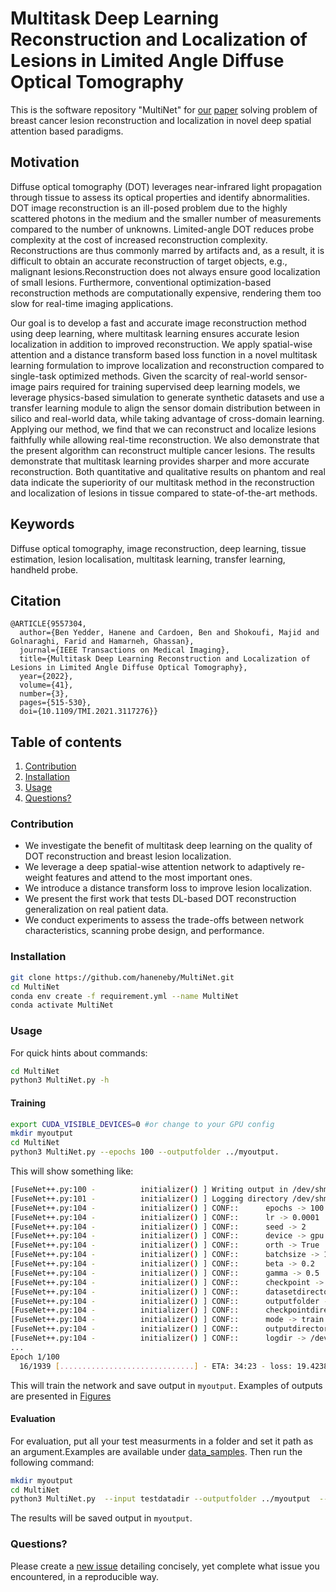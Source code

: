 # Multitask Deep Learning Reconstruction and Localization of Lesions in Limited Angle Diffuse Optical Tomography
This is the software repository "MultiNet" for [our](https://ieeexplore.ieee.org/document/9557304) [paper](#cite) solving problem of breast cancer lesion reconstruction and localization in novel deep spatial attention based paradigms.

## Motivation
Diffuse optical tomography (DOT) leverages near-infrared light propagation through tissue to assess its optical properties and identify abnormalities. DOT image reconstruction is an ill-posed problem due to the highly scattered photons in the medium and the smaller number of measurements compared to the number of unknowns. Limited-angle DOT reduces probe complexity at the cost of increased reconstruction complexity.
Reconstructions are thus commonly marred by artifacts and, as a result, it is difficult to obtain an accurate reconstruction of target objects, e.g., malignant lesions.Reconstruction does not always ensure good localization of small lesions. Furthermore, conventional optimization-based reconstruction methods are computationally expensive, rendering them too slow for real-time imaging applications.

Our goal is to develop a fast and accurate image reconstruction method using deep learning, where multitask learning ensures accurate lesion localization in addition to improved reconstruction.
We apply spatial-wise attention and a distance transform based loss function in a novel multitask learning formulation to improve localization and reconstruction compared to single-task optimized methods.
Given the scarcity of real-world sensor-image pairs required for training supervised deep learning models,
we leverage physics-based simulation to generate synthetic datasets and use a transfer learning module to align the sensor domain distribution between in silico and real-world data, while taking advantage of cross-domain learning.
Applying our method, we find that we can reconstruct and localize lesions faithfully while allowing real-time reconstruction. We also demonstrate that the present algorithm can reconstruct multiple cancer lesions.
The results demonstrate that multitask learning provides sharper and more accurate reconstruction.
Both quantitative and qualitative results on phantom and real data indicate the superiority of our multitask method in the reconstruction and localization of lesions in tissue compared to state-of-the-art methods.
## Keywords
Diffuse optical tomography, image reconstruction, deep learning, tissue estimation, lesion localisation, multitask learning, transfer learning, handheld probe.
## Citation
<a name="Cite"></a>
```bibtext
@ARTICLE{9557304,
  author={Ben Yedder, Hanene and Cardoen, Ben and Shokoufi, Majid and Golnaraghi, Farid and Hamarneh, Ghassan},
  journal={IEEE Transactions on Medical Imaging}, 
  title={Multitask Deep Learning Reconstruction and Localization of Lesions in Limited Angle Diffuse Optical Tomography}, 
  year={2022},
  volume={41},
  number={3},
  pages={515-530},
  doi={10.1109/TMI.2021.3117276}}
```
## Table of contents
1. [Contribution](#contribution)
2. [Installation](#install)
3. [Usage](#usage)
4. [Questions?](#faq)

### Contribution
<a name="contribution"></a>
- We investigate the benefit of multitask deep learning on the quality of DOT reconstruction and breast lesion localization.
- We leverage a deep spatial-wise attention network to adaptively re-weight features and attend to the most important ones.
- We introduce a distance transform loss to improve lesion localization.
- We present the first work that tests DL-based DOT reconstruction generalization on real patient data.
- We conduct experiments to assess the trade-offs between network characteristics, scanning probe design, and performance.
### Installation
<a name="install"></a>

```bash
git clone https://github.com/haneneby/MultiNet.git  
cd MultiNet
conda env create -f requirement.yml --name MultiNet
conda activate MultiNet
```
### Usage
<a name="Usage"></a>
For quick hints about commands:
```bash
cd MultiNet
python3 MultiNet.py -h
```
#### Training
<a name="Training"></a>
```bash
export CUDA_VISIBLE_DEVICES=0 #or change to your GPU config
mkdir myoutput
cd MultiNet
python3 MultiNet.py --epochs 100 --outputfolder ../myoutput.      


```
This will show something like:
```bash
[FuseNet++.py:100 -          initializer() ] Writing output in /dev/shm/MultiNet/MultiNet/../myoutput
[FuseNet++.py:101 -          initializer() ] Logging directory /dev/shm/MultiNet/MultiNet/../myoutput
[FuseNet++.py:104 -          initializer() ] CONF::		 epochs -> 100
[FuseNet++.py:104 -          initializer() ] CONF::		 lr -> 0.0001
[FuseNet++.py:104 -          initializer() ] CONF::		 seed -> 2
[FuseNet++.py:104 -          initializer() ] CONF::		 device -> gpu
[FuseNet++.py:104 -          initializer() ] CONF::		 orth -> True
[FuseNet++.py:104 -          initializer() ] CONF::		 batchsize -> 16
[FuseNet++.py:104 -          initializer() ] CONF::		 beta -> 0.2
[FuseNet++.py:104 -          initializer() ] CONF::		 gamma -> 0.5
[FuseNet++.py:104 -          initializer() ] CONF::		 checkpoint -> None
[FuseNet++.py:104 -          initializer() ] CONF::		 datasetdirectory -> ./data/data_samples/
[FuseNet++.py:104 -          initializer() ] CONF::		 outputfolder -> ../myoutput
[FuseNet++.py:104 -          initializer() ] CONF::		 checkpointdirectory -> .
[FuseNet++.py:104 -          initializer() ] CONF::		 mode -> train
[FuseNet++.py:104 -          initializer() ] CONF::		 outputdirectory -> /dev/shm/MultiNet/MultiNet/../myoutput
[FuseNet++.py:104 -          initializer() ] CONF::		 logdir -> /dev/shm/MultiNet/MultiNet/../myoutput
...
Epoch 1/100
  16/1939 [..............................] - ETA: 34:23 - loss: 19.4238
```

This will train the network and save output in `myoutput`.
Examples of outputs are presented in [Figures](MultiNet/Figures) 
<!--![images/reconst](MultiNet/Images/test_generated_image-19.png?=100x100)-->
#### Evaluation
For evaluation, put all your test measurments in a folder and set it path as an argument.Examples are available under [data_samples](MultiNet/data). Then run the following command:

<a name="Evaluation"></a>
```bash
mkdir myoutput
cd MultiNet
python3 MultiNet.py  --input testdatadir --outputfolder ../myoutput  --mode test
```

The results will be saved output in `myoutput`. 
### Questions?
<a name="faq"></a>
Please create a [new issue](https://github.com/haneneby/MultiNet/issues/new/choose) detailing concisely, yet complete what issue you encountered, in a reproducible way.
